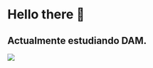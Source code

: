 # Hello there 👋

## Actualmente estudiando DAM.

![](https://user-images.githubusercontent.com/80423737/155512481-d96f2066-3ad8-4a8f-9efa-07b2840a327b.gif)

<!--
**Mario999X/Mario999X** is a ✨ _special_ ✨ repository because its `README.md` (this file) appears on your GitHub profile.

Here are some ideas to get you started:

- 🔭 I’m currently working on ...
- 🌱 I’m currently learning ...
- 👯 I’m looking to collaborate on ...
- 🤔 I’m looking for help with ...
- 💬 Ask me about ...
- 📫 How to reach me: ...
- 😄 Pronouns: ...
- ⚡ Fun fact: ...
-->




